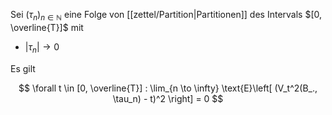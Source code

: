 Sei $(\tau_n)_{n \in \mathbb{N}}$ eine Folge von [[zettel/Partition|Partitionen]] des Intervals $[0, \overline{T}]$ mit
- $|\tau_n| \to 0$

Es gilt

$$
	\forall t \in [0, \overline{T}] : \lim_{n \to \infty} \text{E}\left[ (V_t^2(B_., \tau_n) - t)^2 \right] = 0
$$
